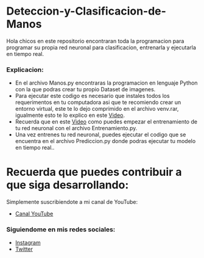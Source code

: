 # Deteccion-y-Clasificacion-de-Manos
Hola chicos en este repositorio encontraran toda la programacion para programar su propia red neuronal para clasificacion, entrenarla y ejecutarla en tiempo real.

### Explicacion:
- En el archivo Manos.py encontraras la programacion en lenguaje Python con la que podras crear tu propio Dataset de imagenes.
- Para ejecutar este codigo es necesario que instales todos los requerimentos en tu computadora asi que te recomiendo crear un entorno virtual, este te lo dejo comprimido en el archivo venv.rar, igualmente esto te lo explico en este [Video](https://youtu.be/RMI1vjFvV14).
- Recuerda que en este [Video](https://youtu.be/RMI1vjFvV14) como puedes empezar el entrenamiento de tu red neuronal con el archivo Entrenamiento.py.
- Una vez entrenes tu red neuronal, puedes ejecutar el codigo que se encuentra en el archivo Prediccion.py donde podras ejecutar tu modelo en tiempo real..

# Recuerda que puedes contribuir a que siga desarrollando:
Simplemente suscribiendote a mi canal de YouTube:
- [Canal YouTube](https://www.youtube.com/channel/UCzwHEOCbsZLjfELperJ6VeQ/videos)

### Siguiendome en mis redes sociales: 
- [Instagram](https://www.instagram.com/santiagsanchezr/)
- [Twitter](https://twitter.com/SantiagSanchezR)

